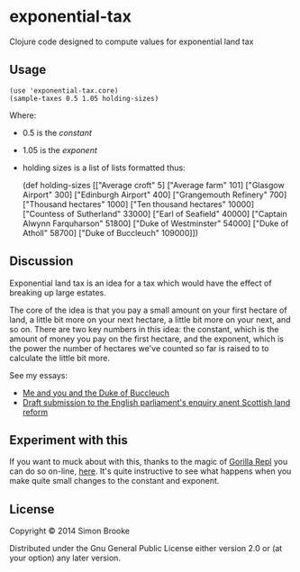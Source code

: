 # exponential-tax

Clojure code designed to compute values for exponential land tax

## Usage

    (use 'exponential-tax.core)
    (sample-taxes 0.5 1.05 holding-sizes)

Where:

* 0.5 is the *constant*
* 1.05 is the *exponent*
* holding sizes is a list of lists formatted thus:

	(def holding-sizes
	  [["Average croft" 5]
	   ["Average farm" 101]
	   ["Glasgow Airport" 300]
	   ["Edinburgh Airport" 400]
	   ["Grangemouth Refinery" 700]
	   ["Thousand hectares" 1000]
	   ["Ten thousand hectares" 10000]
	   ["Countess of Sutherland" 33000]
	   ["Earl of Seafield" 40000]
	   ["Captain Alwynn Farquharson" 51800]
	   ["Duke of Westminster" 54000]
	   ["Duke of Atholl" 58700]
	   ["Duke of Buccleuch" 109000]])

## Discussion

Exponential land tax is an idea for a tax which would have the effect of breaking up large estates.

The core of the idea is that you pay a small amount on your first hectare of land, a little bit more on your next hectare, a little bit more on your next, and so on. There are two key numbers in this idea: the constant, which is the amount of money you pay on the first hectare, and the exponent, which is the power the number of hectares we've counted so far is raised to to calculate the little bit more.

See my essays:

* [Me and you and the Duke of Buccleuch](http://blog.journeyman.cc/2014/12/me-and-you-and-duke-of-buccleuch.html)
* [Draft submission to the English parliament's enquiry anent Scottish land reform](http://blog.journeyman.cc/2013/10/draft-submission-to-english-parliaments.html)

## Experiment with this

If you want to muck about with this, thanks to the magic of [Gorilla Repl](http://gorilla-repl.org/) you can do so on-line, [here](http://viewer.gorilla-repl.org/view.html?source=github&user=simon-brooke&repo=exponential-tax&path=src/exponential_tax/core.clj). It's quite instructive to see what happens when you make quite small changes to the constant and exponent.

## License

Copyright © 2014 Simon Brooke

Distributed under the Gnu General Public License either version 2.0 or (at
your option) any later version.
